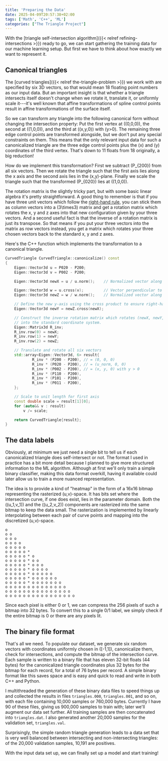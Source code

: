 ```yaml
---
title: 'Preparing the Data'
date: 2025-04-09T20:57:38+02:00
tags: ['Math', 'C++', 'ML']
categories: ["The Triangle Project"]
---
```


With the [triangle self-intersection algorithm]({{< relref refining-intersections >}}) ready to go, we
can start gathering the training data for our machine learning setup. But first we have to think about how
exactly we want to represent it.

## Canonical triangles

The [curved triangles]({{< relref the-triangle-problem >}}) we work with are specified by six 3D vectors, so that
would mean 18 floating point numbers as our input data.
But an important insight is that whether a triangle intersects itself doesn't change when we rotate it, translate it,
or uniformly scale it---it's well known that affine transformations of spline control points result in affine transformations of the surface itself.

So we can transform any triangle into the following canonical form without changing the intersection property:
Put the first vertex at \((0,0,0)\), the second at \((1,0,0)\), and the third at \((x,y,0)\) with \(y>0\).
The remaining three edge control points are transformed alongside, but we don't put any special constraints on them.
This means that the only relevant input data for such a canonicalized triangle are the three edge control points
plus the \(x\) and \(y\) coordinates of the third vertex. That's down to 11 floats from 18 originally, a big reduction!

How do we implement this transformation? First we subtract \(P_{200}\) from all six vectors. Then we rotate the triangle such
that the first axis lies along the x axis and the second axis lies in the (x,y)-plane.
Finally we scale the triangle such that the transformed \(P_{020}\) lies at \((1,0,0)\).

The rotation matrix is the slightly tricky part, but with some basic linear algebra it's pretty straightforward.
A good thing to remember is that if you have three unit vectors which follow the
[right-hand rule](https://en.wikipedia.org/wiki/Right-hand_rule),
you can stick them as column vectors into a \(3\times3\) matrix and get a rotation matrix which rotates the
x, y and z axes into that new configuration
given by your three vectors. And a second useful fact is that the inverse of a rotation matrix is just its transpose.
So that means if you put your three vectors into the matrix as row vectors instead, you get a matrix which rotates
your three chosen vectors back to the standard x, y and z axes.

Here's the C++ function which implements the transformation to a canonical triangle.

```C++
CurvedTriangle CurvedTriangle::canonicalize() const
{
    Eigen::Vector3d u = P020 - P200;
    Eigen::Vector3d v = P002 - P200;

    Eigen::Vector3d newX = u / u.norm();    // Normalized vector along the new x-axis

    Eigen::Vector3d w = u.cross(v);         // Vector perpendicular to the triangle plane
    Eigen::Vector3d newZ = w / w.norm();    // Normalized vector along the new z-axis

    // Define the new y-axis using the cross product to ensure right-handed system
    Eigen::Vector3d newY = newZ.cross(newX);

    // Construct the inverse rotation matrix which rotates (newX, newY, newZ)
    // into the standard coordinate system.
    Eigen::Matrix3d R_inv;
    R_inv.row(0) = newX;
    R_inv.row(1) = newY;
    R_inv.row(2) = newZ;

    // Translate and rotate all six vectors
    std::array<Eigen::Vector3d, 6> result{
            R_inv * (P200 - P200), // = (0, 0, 0)
            R_inv * (P020 - P200), // = (u_norm, 0, 0)
            R_inv * (P002 - P200), // = (x, y, 0) with y > 0
            R_inv * (P110 - P200),
            R_inv * (P101 - P200),
            R_inv * (P011 - P200),
    };

    // Scale to unit length for first axis
    const double scale = result[1][0];
    for (auto&& v : result)
        v /= scale;

    return CurvedTriangle{result};
}
```

## The data labels

Obviously, at minimum we just need a single bit to tell us if each canonicalized triangle does self-intersect or not.
The format I used in practice has a bit more detail because I planned to give more structured information to the
ML algorithm. Although at first we'll only train a simple binary classifier, making this data format overkill,
having it available could later allow us to train a more nuanced representation.

The idea is to provide a kind of "heatmap" in the form of a 16x16 bitmap representing the rasterized (u,v)-space.
It has bits set where the intersection curve, if one does exist, lies in the parameter domain.
Both the \((u_1,v_1)\) and the \((u_2,v_2)\) components are rasterized into the same bitmap to keep the data small.
The rasterization is implemented by linearly interpolating between each pair of curve points and mapping into
the discretized (u,v)-space.

```goat {caption="A 16x16 bitmap showing the location of an intersection curve in parameter space. The upper right half is always empty, but for simplicity we store it anyway."}
o
o o 
o o o
o o o o
o o o o o
o o o o o *
o o o o o * o
o o o o o * o o
o o o o o * o o o
o o o o o * o o o o
o o o o o * o o o o o
o o o o o * o o o o o o
o o o o o * o o o o o o o
o o o o o o o o o o o o o o
o o o o o o o o o o o o o o o
o o o o o o o o o o o o o o o o
```

Since each pixel is either 0 or 1, we can compress the 256 pixels of such a bitmap into 32 bytes.
To convert this to a single 0/1 label, we simply check if the entire bitmap is 0 or there are any pixels lit.

## The binary file format

That's all we need. To populate our dataset, we generate six random vectors with coordinates uniformly chosen in \([-1,1]\),
canonicalize them, check for intersections, and compute the bitmap of the intersection curve.
Each sample is written to a binary file that has eleven 32-bit floats (44 bytes) for the canonicalized triangle coordinates
plus 32 bytes for the bitmap for each record, for a total of 76 bytes per record.
A simple binary format like this saves space and is easy and quick to read and write in both C++ and Python.

I multithreaded the generation of these binary data files to speed things up and collected the results in files
`triangles.000`, `triangles.001`, and so on, with each file containing 10,000 samples or 760,000 bytes.
Currently I have 90 of these files, giving us 900,000 samples to train with; later we'll augment our data set further.
All training samples are then concatenated into `triangles.dat`.
I also generated another 20,000 samples for the validation set, `triangles.val`.

Surprisingly, the simple random triangle generation leads to a data set that is very well balanced
between intersecting and non-intersecting triangles: of the 20,000 validation samples, 10,191 are positives.

With the input data set up, we can finally set up a model and start training!
